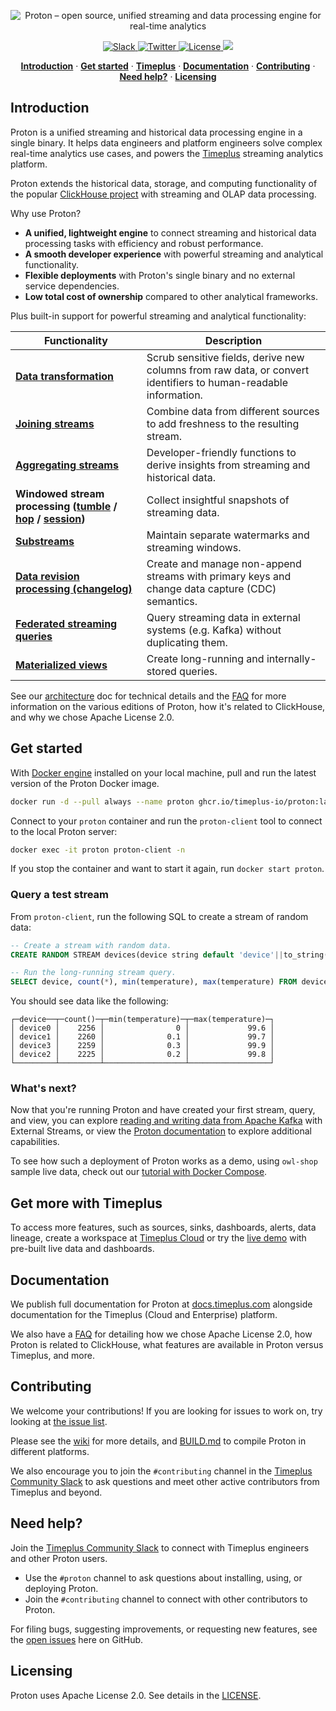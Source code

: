 <p align="center">
  <img alt="Proton – open source, unified streaming and data processing engine for real-time analytics" src="design/proton-logo-white-bg.png"
  />
</p>
<p align="center">
  <a href="https://timeplus.com/slack">
    <img src="https://img.shields.io/badge/Join%20Our%20Community-Slack-blue" alt="Slack" />
  </a>
  <a href="https://twitter.com/timeplusdata">
    <img src="https://img.shields.io/twitter/follow/timeplusdata?style=flat&label=%40timeplusdata&logo=twitter&color=0bf&logoColor=fff" alt="Twitter" />
  </a>
  <a href="https://github.com/timeplus-io/proton/blob/develop/LICENSE">
    <img src="https://img.shields.io/github/license/timeplus-io/proton?label=license&logo=github&color=f80&logoColor=fff" alt="License" />
  </a>
  <a href="https://github.com/timeplus-io/proton/actions/workflows/nightly_test.yml">
    <img src="https://github.com/timeplus-io/proton/actions/workflows/nightly_test.yml/badge.svg?branch=develop" />
  </a>
</p>

<p align="center">
  <a href="#introduction"><strong>Introduction</strong></a> ·
  <a href="#get-started"><strong>Get started</strong></a> ·
  <a href="#get-more-with-timeplus"><strong>Timeplus</strong></a> ·
  <a href="#documentation"><strong>Documentation</strong></a> ·
  <a href="#contributing"><strong>Contributing</strong></a> ·
  <a href="#need-help"><strong>Need help?</strong></a> ·
  <a href="#licensing"><strong>Licensing</strong></a>
</p>

## Introduction

Proton is a unified streaming and historical data processing engine in a single binary. It helps data engineers and platform engineers solve complex real-time analytics use cases, and powers the [Timeplus](https://timeplus.com) streaming analytics platform.

Proton extends the historical data, storage, and computing functionality of the popular [ClickHouse project](https://github.com/clickhouse/clickhouse) with streaming and OLAP data processing.

Why use Proton?

- **A unified, lightweight engine** to connect streaming and historical data processing tasks with efficiency and robust performance.
- **A smooth developer experience** with powerful streaming and analytical functionality.
- **Flexible deployments** with Proton's single binary and no external service dependencies.
- **Low total cost of ownership** compared to other analytical frameworks.

Plus built-in support for powerful streaming and analytical functionality:

| Functionality                                                | Description                                                  |
| ------------------------------------------------------------ | ------------------------------------------------------------ |
| <b>[Data transformation](https://docs.timeplus.com/usecases#data)</b> | Scrub sensitive fields, derive new columns from raw data, or convert identifiers to human-readable information. |
| <b>[Joining streams](https://docs.timeplus.com/joins)</b>    | Combine data from different sources to add freshness to the resulting stream. |
| <b>[Aggregating streams](https://docs.timeplus.com/functions_for_agg)</b> | Developer-friendly functions to derive insights from streaming and historical data. |
| <b>Windowed stream processing ([tumble](https://docs.timeplus.com/functions_for_streaming#tumble) / [hop](https://docs.timeplus.com/functions_for_streaming#hop) / [session](https://docs.timeplus.com/functions_for_streaming#session))</b> | Collect insightful snapshots of streaming data.              |
| <b>[Substreams](https://docs.timeplus.com/substream)</b>     | Maintain separate watermarks and streaming windows.          |
| <b>[Data revision processing (changelog)](https://docs.timeplus.com/changelog-stream)</b> | Create and manage non-append streams with primary keys and change data capture (CDC) semantics. |
| <b>[Federated streaming queries](https://docs.timeplus.com/external-stream)</b> | Query streaming data in external systems (e.g. Kafka) without duplicating them. |
| <b>[Materialized views](https://docs.timeplus.com/view#m_view)</b> | Create long-running and internally-stored queries.           |

See our [architecture](https://docs.timeplus.com/proton-architecture) doc for technical details and the [FAQ](https://docs.timeplus.com/proton-faq) for more information on the various editions of Proton, how it's related to ClickHouse, and why we chose Apache License 2.0.

## Get started

With [Docker engine](https://docs.docker.com/engine/install/) installed on your local machine, pull and run the latest version of the Proton Docker image.

```bash
docker run -d --pull always --name proton ghcr.io/timeplus-io/proton:latest
```

Connect to your `proton` container and run the `proton-client` tool to connect to the local Proton server:

```bash
docker exec -it proton proton-client -n
```

If you stop the container and want to start it again, run `docker start proton`.

### Query a test stream

From `proton-client`, run the following SQL to create a stream of random data:

```sql
-- Create a stream with random data.
CREATE RANDOM STREAM devices(device string default 'device'||to_string(rand()%4), temperature float default rand()%1000/10);

-- Run the long-running stream query.
SELECT device, count(*), min(temperature), max(temperature) FROM devices GROUP BY device;
```

You should see data like the following:

```
┌─device──┬─count()─┬─min(temperature)─┬─max(temperature)─┐
│ device0 │    2256 │                0 │             99.6 │
│ device1 │    2260 │              0.1 │             99.7 │
│ device3 │    2259 │              0.3 │             99.9 │
│ device2 │    2225 │              0.2 │             99.8 │
└─────────┴─────────┴──────────────────┴──────────────────┘
```

### What's next?

Now that you're running Proton and have created your first stream, query, and view, you can explore [reading and writing data from Apache Kafka](https://docs.timeplus.com/proton-kafka#tutorial) with External Streams, or view the [Proton documentation](https://docs.timeplus.com/proton) to explore additional capabilities.

To see how such a deployment of Proton works as a demo, using `owl-shop` sample live data, check out our [tutorial with Docker Compose](https://docs.timeplus.com/proton-kafka#tutorial).

## Get more with Timeplus

To access more features, such as sources, sinks, dashboards, alerts, data lineage, create a workspace at [Timeplus Cloud](https://us.timeplus.cloud) or try the [live demo](https://demo.timeplus.cloud) with pre-built live data and dashboards.

## Documentation

We publish full documentation for Proton at [docs.timeplus.com](https://docs.timeplus.com/proton) alongside documentation for the Timeplus (Cloud and Enterprise) platform.

We also have a [FAQ](https://docs.timeplus.com/proton-faq/) for detailing how we chose Apache License 2.0, how Proton is related to ClickHouse, what features are available in Proton versus Timeplus, and more.


## Contributing

We welcome your contributions! If you are looking for issues to work on, try looking at [the issue list](https://github.com/timeplus-io/proton/issues).

Please see the [wiki](https://github.com/timeplus-io/proton/wiki/Contributing) for more details, and [BUILD.md](https://github.com/timeplus-io/proton/blob/develop/BUILD.md) to compile Proton in different platforms.

We also encourage you to join the `#contributing` channel in the [Timeplus Community Slack](https://timeplus.com/slack) to ask questions and meet other active contributors from Timeplus and beyond.

## Need help?

Join the [Timeplus Community Slack](https://timeplus.com/slack) to connect with Timeplus engineers and other Proton
users.

- Use the `#proton` channel to ask questions about installing, using, or deploying Proton.
- Join the `#contributing` channel to connect with other contributors to Proton.

For filing bugs, suggesting improvements, or requesting new features, see the [open issues](https://github.com/timeplus-io/proton/issues) here on GitHub.

## Licensing

Proton uses Apache License 2.0. See details in the [LICENSE](https://github.com/timeplus-io/proton/blob/develop/LICENSE).


